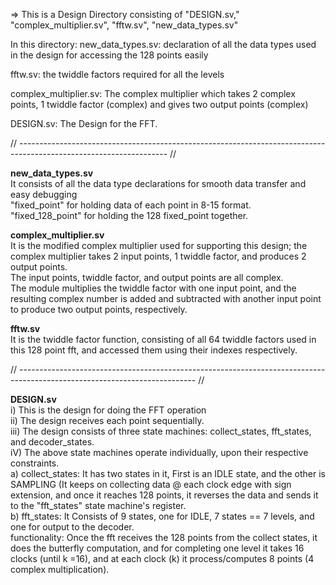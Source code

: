 =>  This is a Design Directory consisting of "DESIGN.sv," "complex_multiplier.sv", "fftw.sv", "new_data_types.sv"

In this directory: 
new_data_types.sv: declaration of all the data types used in the design for accessing the 128 points easily

fftw.sv: the twiddle factors required for all the levels 

complex_multiplier.sv: The complex multiplier which takes 2 complex points, 1 twiddle factor (complex) and gives two output points (complex)

DESIGN.sv: The Design for the FFT. 

// ------------------------------------------------------------------------------------------------------------------- //

**new_data_types.sv** <br/> It consists of all the data type declarations for smooth data transfer and easy debugging <br/> "fixed_point" for holding data of each point in 8-15 format. <br/> "fixed_128_point" for holding the 128 fixed_point together. 

**complex_multiplier.sv** <br/> It is the modified complex multiplier used for supporting this design; the complex multiplier takes 2 input points, 1 twiddle factor, and produces 2 output points.<br/> The input points, twiddle factor, and output points are all complex. <br/> The module multiplies the twiddle factor with one input point, and the resulting complex number is added and subtracted with another input point to produce two output points, respectively.

**fftw.sv** <br/> It is the twiddle factor function, consisting of all 64 twiddle factors used in this 128 point fft, and accessed them using their indexes respectively. 

// -------------------------------------------------------------------------------------------------------------------------- //

**DESIGN.sv** <br/> i) This is the design for doing the FFT operation
<br/> ii)  The design receives each point sequentially.
<br/> iii) The design consists of three state machines: collect_states, fft_states, and decoder_states.
<br/> iV)  The above state machines operate individually, upon their respective constraints.
<br/>    a) collect_states: It has two states in it, First is an IDLE state, and the other is SAMPLING (It keeps on collecting data @ each clock edge with sign extension, and once it reaches 128 points, it reverses the data and sends it to the "fft_states" state machine's register. 
<br/>    b) fft_states: It Consists of 9 states, one for IDLE, 7 states == 7 levels, and one for output to the decoder.
<br/>              functionality: Once the fft receives the 128 points from the collect states, it does the butterfly computation, and for completing one level it takes 16 clocks (until k =16), and at each clock (k) it process/computes 8 points (4 complex multiplication).






